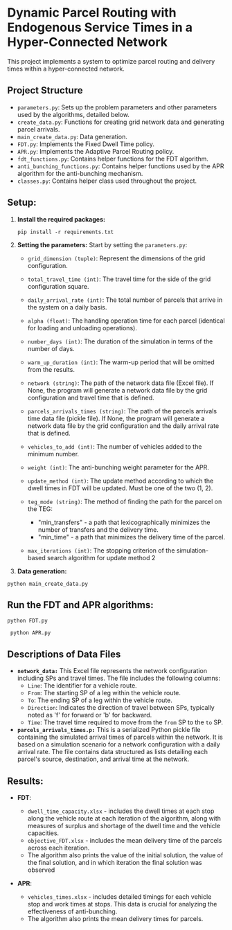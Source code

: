 # Dynamic Parcel Routing with Endogenous Service Times in a Hyper-Connected Network

This project implements a system to optimize parcel routing and delivery times within a hyper-connected network.

## Project Structure
- `parameters.py`: Sets up the problem parameters and other parameters used by the algorithms, detailed below.
- `create_data.py`: Functions for creating grid network data and generating parcel arrivals.
- `main_create_data.py`: Data generation.
- `FDT.py`: Implements the Fixed Dwell Time policy.
- `APR.py`: Implements the Adaptive Parcel Routing policy.
- `fdt_functions.py`: Contains helper functions for the FDT algorithm.
- `anti_bunching_functions.py`: Contains helper functions used by the APR algorithm for the anti-bunching mechanism.
- `classes.py`: Contains helper class used throughout the project.


## Setup:
1. **Install the required packages:**
   ```
   pip install -r requirements.txt
   ```
   
3. **Setting the parameters:**
  Start by setting the `parameters.py`:
   - `grid_dimension (tuple)`: Represent the dimensions of the grid configuration.
   - `total_travel_time (int)`: The travel time for the side of the grid configuration square.
   - `daily_arrival_rate (int)`: The total number of parcels that arrive in the system on a daily basis.
   - `alpha (float)`: The handling operation time for each parcel (identical for loading and unloading operations).
   - `number_days (int)`: The duration of the simulation in terms of the number of days.
   - `warm_up_duration (int)`: The warm-up period that will be omitted from the results.

   - `network (string)`: The path of the network data file (Excel file).
     If None, the program will generate a network data file by the grid configuration and travel time that is defined.

   - `parcels_arrivals_times (string)`: The path of the parcels arrivals time data file (pickle file).
     If None, the program will generate a network data file by the grid configuration and the daily arrival rate that is defined.

   - `vehicles_to_add (int)`: The number of vehicles added to the minimum number.
   - `weight (int)`: The anti-bunching weight parameter for the APR.
   - `update_method (int)`: The update method according to which the dwell times in FDT will be updated. Must be one of the two (1, 2).
   - `teg_mode (string)`: The method of finding the path for the parcel on the TEG:
       - "min_transfers" - a path that lexicographically minimizes the number of transfers and the delivery time.
       - "min_time" - a path that minimizes the delivery time of the parcel.
   - `max_iterations (int)`: The stopping criterion of the simulation-based search algorithm for update method 2

  4. **Data generation:**
  ```
  python main_create_data.py
  ```

## Run the FDT and APR algorithms:
  ```
  python FDT.py
  ```
 ```
  python APR.py
  ```


## Descriptions of Data Files
- **`network_data:`**
  This Excel file represents the network configuration including SPs and travel times. The file includes the following columns:
     - `Line`: The identifier for a vehicle route.
     - `From`: The starting SP of a leg within the vehicle route.
     - `To`: The ending SP of a leg within the vehicle route.
     - `Direction`: Indicates the direction of travel between SPs, typically noted as 'f' for forward or 'b' for backward.
     - `Time`: The travel time required to move from the `from` SP to the `to` SP.
- **`parcels_arrivals_times.p:`**
  This is a serialized Python pickle file containing the simulated arrival times of parcels within the network. It is based on a simulation scenario for a network configuration with a daily arrival rate. The file contains data structured as lists detailing each parcel's source, destination, and arrival time at the network.



## Results:
   - **FDT**:
     - `dwell_time_capacity.xlsx` - includes the dwell times at each stop along the vehicle route at each iteration of the algorithm, along with measures of surplus and shortage of the dwell time and the vehicle capacities.
     - `objective_FDT.xlsx` - includes the mean delivery time of the parcels across each iteration.
     - The algorithm also prints the value of the initial solution, the value of the final solution, and in which iteration the final solution was observed

  - **APR**:
      - `vehicles_times.xlsx` - includes detailed timings for each vehicle stop and work times at stops. This data is crucial for analyzing the effectiveness of anti-bunching.
      - The algorithm also prints the mean delivery times for parcels.

